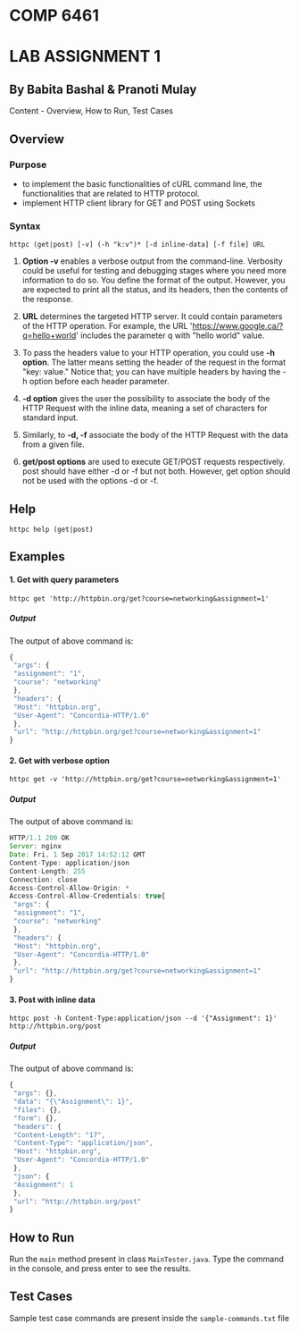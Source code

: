 # COMP 6461
# LAB ASSIGNMENT 1
## By Babita Bashal & Pranoti Mulay

Content - Overview, How to Run, Test Cases

## Overview 
### Purpose
- to implement the basic functionalities of cURL command line, the functionalities that are related to HTTP protocol.
- implement HTTP client library for GET and POST using Sockets

### Syntax
```httpc (get|post) [-v] (-h "k:v")* [-d inline-data] [-f file] URL```
1. **Option -v** enables a verbose output from the command-line. Verbosity could be useful
for testing and debugging stages where you need more information to do so. You
define the format of the output. However, you are expected to print all the status, and
its headers, then the contents of the response.

2. **URL** determines the targeted HTTP server. It could contain parameters of the HTTP
operation. For example, the URL 'https://www.google.ca/?q=hello+world' includes the
parameter q with "hello world" value.

3. To pass the headers value to your HTTP operation, you could use **-h option**. The latter
means setting the header of the request in the format "key: value." Notice that; you can
have multiple headers by having the -h option before each header parameter.

4. **-d option** gives the user the possibility to associate the body of the HTTP Request with the
inline data, meaning a set of characters for standard input.

5. Similarly, to **-d, -f** associate the body of the HTTP Request with the data from a given
file.

6. **get/post options** are used to execute GET/POST requests respectively. post should
have either -d or -f but not both. However, get option should not be used with the
options -d or -f.

## Help
```httpc help (get|post)```
## Examples
#### 1. Get with query parameters
```httpc get 'http://httpbin.org/get?course=networking&assignment=1'```
##### Output
The output of above command is:
```javascript
{
 "args": {
 "assignment": "1",
 "course": "networking"
 },
 "headers": {
 "Host": "httpbin.org",
 "User-Agent": "Concordia-HTTP/1.0"
 },
 "url": "http://httpbin.org/get?course=networking&assignment=1"
}
```
#### 2. Get with verbose option
```httpc get -v 'http://httpbin.org/get?course=networking&assignment=1'```
##### Output
The output of above command is:
```javascript
HTTP/1.1 200 OK
Server: nginx
Date: Fri, 1 Sep 2017 14:52:12 GMT
Content-Type: application/json
Content-Length: 255
Connection: close
Access-Control-Allow-Origin: *
Access-Control-Allow-Credentials: true{
 "args": {
 "assignment": "1",
 "course": "networking"
 },
 "headers": {
 "Host": "httpbin.org",
 "User-Agent": "Concordia-HTTP/1.0"
 },
 "url": "http://httpbin.org/get?course=networking&assignment=1"
}
```
#### 3. Post with inline data
```httpc post -h Content-Type:application/json --d '{"Assignment": 1}' http://httpbin.org/post```
##### Output
The output of above command is:
```javascript
{
 "args": {},
 "data": "{\"Assignment\": 1}",
 "files": {},
 "form": {},
 "headers": {
 "Content-Length": "17",
 "Content-Type": "application/json",
 "Host": "httpbin.org",
 "User-Agent": "Concordia-HTTP/1.0"
 },
 "json": {
 "Assignment": 1
 },
 "url": "http://httpbin.org/post"
}
```
## How to Run
Run the ```main``` method present in class ```MainTester.java```. Type the command in the console, and press enter to see the results.

## Test Cases
Sample test case commands are present inside the ```sample-commands.txt``` file
